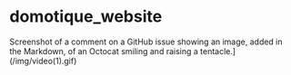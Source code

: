 # domotique_website

Screenshot of a comment on a GitHub issue showing an image, added in the Markdown, of an Octocat smiling and raising a tentacle.](/img/video(1).gif)
